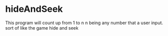 # hideAndSeek
This program will count up from 1 to n n being any number that a user input. sort of like the game hide and seek
